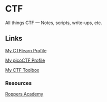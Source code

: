 # CTF

All things CTF &mdash; Notes, scripts, write-ups, etc.

## Links

[My CTFlearn Profile](https://ctflearn.com/user/antdu)

[My picoCTF Profile](https://play.picoctf.org/users/antdu)

[My CTF Toolbox](https://anthonydu.notion.site/CTF-Toolbox-4283793c22ec46128acc40daa4c8654d?pvs=4)

### Resources

[Roppers Academy](https://www.roppers.org/courses/ctf)
